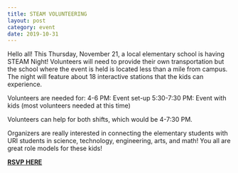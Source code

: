```yaml
---
title: STEAM VOLUNTEERING
layout: post
category: event
date: 2019-10-31
---
```

Hello all! This Thursday, November 21, a local elementary school is having STEAM Night! Volunteers will need to provide their own
transportation but the school where the event is held is located less than a mile from campus. The night will feature
about 18 interactive stations that the kids can experience.

Volunteers are needed for:
4-6 PM: Event set-up
5:30-7:30 PM: Event with kids (most volunteers needed at this time)

Volunteers can help for both shifts, which would be 4-7:30 PM.

Organizers are really interested in connecting the elementary students with URI students in science, technology, engineering, arts, and math! 
You all are great role models for these kids!

[**RSVP HERE**](https://docs.google.com/forms/d/e/1FAIpQLSeuNS8B2wTNJXS0EcRkac8PvOGlzIG6qMrr3fUDnQ7Fg3pFBw/viewform)
